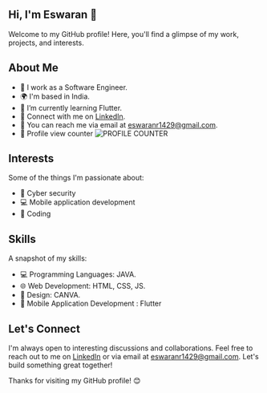 ## Hi, I'm Eswaran 👋

Welcome to my GitHub profile! Here, you'll find a glimpse of my work, projects, and interests.

## About Me

- 💼 I work as a Software Engineer.
- 🌍 I'm based in India.
- 🌱 I’m currently learning Flutter.
- 🔗 Connect with me on [LinkedIn](https://www.linkedin.com/authwall?trk=bf&trkInfo=AQGNosfZAKBBKwAAAYsdOQTwFiruAzkajxDUFAkbr9Y1qrjJR15p6TtQ3T5tzontB6ddfSOzKBeKrH4N-gVo_j8vuCe4-37pA5Tj9HgS9kf5IAqE5k9KSULDLiz4o6bZeuPRGZw=&original_referer=&sessionRedirect=https%3A%2F%2Fwww.linkedin.com%2Fin%2Feswaran-r-a85545235%3Futm_source%3Dshare%26utm_campaign%3Dshare_via%26utm_content%3Dprofile%26utm_medium%3Dandroid_app).
- 📧 You can reach me via email at eswaranr1429@gmail.com.
- 🔢 Profile view counter ![PROFILE COUNTER](https://komarev.com/ghpvc/?username=B3g1n3r&style=flat-square)


## Interests

Some of the things I'm passionate about:

- 🚀 Cyber security
- 💻 Mobile application development
- 🎨 Coding

## Skills

A snapshot of my skills:

- 💻 Programming Languages: JAVA.
- 🌐 Web Development: HTML, CSS, JS.
- 🎨 Design: CANVA.
- 📱 Mobile Application Development : Flutter

## Let's Connect

I'm always open to interesting discussions and collaborations. Feel free to reach out to me on [LinkedIn](https://www.linkedin.com/authwall?trk=bf&trkInfo=AQGNosfZAKBBKwAAAYsdOQTwFiruAzkajxDUFAkbr9Y1qrjJR15p6TtQ3T5tzontB6ddfSOzKBeKrH4N-gVo_j8vuCe4-37pA5Tj9HgS9kf5IAqE5k9KSULDLiz4o6bZeuPRGZw=&original_referer=&sessionRedirect=https%3A%2F%2Fwww.linkedin.com%2Fin%2Feswaran-r-a85545235%3Futm_source%3Dshare%26utm_campaign%3Dshare_via%26utm_content%3Dprofile%26utm_medium%3Dandroid_app) or via email at eswaranr1429@gmail.com. Let's build something great together!

Thanks for visiting my GitHub profile! 😊
